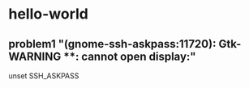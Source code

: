 # hello-world

## problem1 "(gnome-ssh-askpass:11720): Gtk-WARNING **: cannot open display:"
unset SSH_ASKPASS
